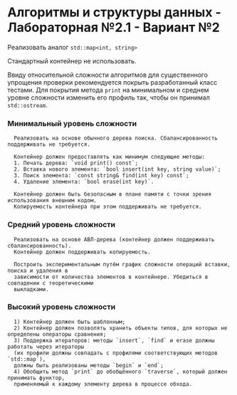 # Алгоритмы и структуры данных - Лабораторная №2.1 - Вариант №2

Реализовать аналог `std::map<int, string>`

Стандартный контейнер не использовать.

Ввиду относительной сложности алгоритмов для существенного упрощения проверки рекомендуется
покрыть разработанный класс тестами. Для покрытия метода `print` на минимальном и среднем
уровне сложности изменить его профиль так, чтобы он принимал `std::ostream`.

### Минимальный уровень сложности
  ```
    Реализовать на основе обычного дерева поиска. Сбалансированность поддерживать не требуется.

    Контейнер должен предоставлять как минимум следующие методы:
    1. Печать дерева: `void print() const`;
    2. Вставка нового элемента: `bool insert(int key, string value)`;
    3. Поиск элемента: `const string& find(int key) const`;
    4. Удаление элемента: `bool erase(int key)`.

    Контейнер должен быть безопасным в плане памяти с точки зрения использования внешним кодом. 
    Копируемость контейнера при этом поддерживать не требуется.
  ```

### Средний уровень сложности
  ```
    Реализовать на основе АВЛ-дерева (контейнер должен поддерживать сбалансированность). 
    Контейнер должен поддерживать копируемость.

    Построить экспериментальным путём график сложности операций вставки, поиска и удаления в
    зависимости от количества элементов в контейнере. Убедиться в совпадении с теоретическими
    выкладками.
  ```

### Высокий уровень сложности
  ```
    1) Контейнер должен быть шаблонным;
    2) Контейнер должен позволять хранить объекты типов, для которых не определены операторы сравнения;
    3) Поддержка итераторов: методы `insert`, `find` и erase должны работать через итераторы 
    (их профили должны совпадать с профилями соответствующих методов `std::map`), 
    должны быть реализованы методы `begin` и `end`;
    4) Обобщить метод `print` до обобщённого `traverse`, который должен принимать функтор, 
    применяемый к каждому элементу дерева в процессе обхода.
  ```
